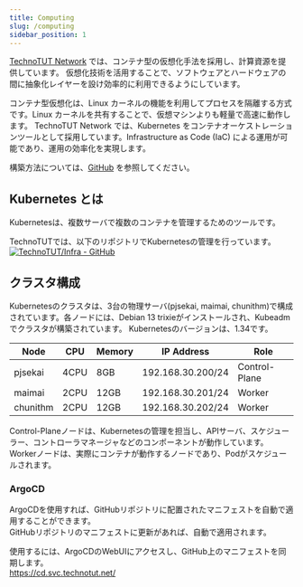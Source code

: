 ```yaml
---
title: Computing
slug: /computing
sidebar_position: 1
---
```

[TechnoTUT Network](/) では、コンテナ型の仮想化手法を採用し、計算資源を提供しています。
仮想化技術を活用することで、ソフトウェアとハードウェアの間に抽象化レイヤーを設け効率的に利用できるようにしています。    

コンテナ型仮想化は、Linux カーネルの機能を利用してプロセスを隔離する方式です。Linux カーネルを共有することで、仮想マシンよりも軽量で高速に動作します。
TechnoTUT Network では、Kubernetes をコンテナオーケストレーションツールとして採用しています。Infrastructure as Code (IaC) による運用が可能であり、運用の効率化を実現します。

構築方法については、[GitHub](https://github.com/TechnoTUT/Infra/blob/main/k8s/k8s.md) を参照してください。

## Kubernetes とは
Kubernetesは、複数サーバで複数のコンテナを管理するためのツールです。  
  
TechnoTUTでは、以下のリポジトリでKubernetesの管理を行っています。  
[![TechnoTUT/Infra - GitHub](https://gh-card.dev/repos/TechnoTUT/Infra.svg?fullname=)](https://github.com/TechnoTUT/Infra)

## クラスタ構成
Kubernetesのクラスタは、3台の物理サーバ(pjsekai, maimai, chunithm)で構成されています。各ノードには、Debian 13 trixieがインストールされ、Kubeadmでクラスタが構築されています。
Kubernetesのバージョンは、1.34です。

| Node | CPU | Memory | IP Address | Role |
|------|-----|--------|------------|------|
| pjsekai | 4CPU | 8GB | 192.168.30.200/24 | Control-Plane |
| maimai | 2CPU | 12GB | 192.168.30.201/24 | Worker |
| chunithm | 2CPU | 12GB | 192.168.30.202/24 | Worker |

Control-Planeノードは、Kubernetesの管理を担当し、APIサーバ、スケジューラー、コントローラマネージャなどのコンポーネントが動作しています。  
Workerノードは、実際にコンテナが動作するノードであり、Podがスケジュールされます。

### ArgoCD
ArgoCDを使用すれば、GitHubリポジトリに配置されたマニフェストを自動で適用することができます。  
GitHubリポジトリのマニフェストに更新があれば、自動で適用されます。  
  
使用するには、ArgoCDのWebUIにアクセスし、GitHub上のマニフェストを同期します。  
https://cd.svc.technotut.net/
